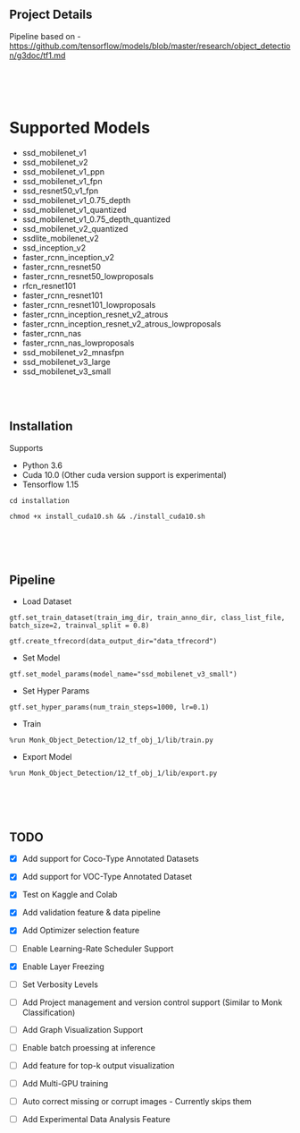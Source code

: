 ## Project Details
Pipeline based on - https://github.com/tensorflow/models/blob/master/research/object_detection/g3doc/tf1.md

<br />
<br />
<br />

# Supported Models
  - ssd_mobilenet_v1
  - ssd_mobilenet_v2
  - ssd_mobilenet_v1_ppn
  - ssd_mobilenet_v1_fpn
  - ssd_resnet50_v1_fpn
  - ssd_mobilenet_v1_0.75_depth
  - ssd_mobilenet_v1_quantized
  - ssd_mobilenet_v1_0.75_depth_quantized
  - ssd_mobilenet_v2_quantized
  - ssdlite_mobilenet_v2
  - ssd_inception_v2
  - faster_rcnn_inception_v2
  - faster_rcnn_resnet50
  - faster_rcnn_resnet50_lowproposals
  - rfcn_resnet101
  - faster_rcnn_resnet101
  - faster_rcnn_resnet101_lowproposals
  - faster_rcnn_inception_resnet_v2_atrous
  - faster_rcnn_inception_resnet_v2_atrous_lowproposals
  - faster_rcnn_nas
  - faster_rcnn_nas_lowproposals
  - ssd_mobilenet_v2_mnasfpn
  - ssd_mobilenet_v3_large
  - ssd_mobilenet_v3_small
  
<br />
<br />

## Installation

Supports 
- Python 3.6
- Cuda 10.0 (Other cuda version support is experimental)
- Tensorflow 1.15
    
`cd installation`

`chmod +x install_cuda10.sh && ./install_cuda10.sh`


<br />
<br />
<br />


## Pipeline

 - Load Dataset
 
 `gtf.set_train_dataset(train_img_dir, train_anno_dir, class_list_file, batch_size=2, trainval_split = 0.8)`
 
 `gtf.create_tfrecord(data_output_dir="data_tfrecord")`
 
 - Set Model
 
 `gtf.set_model_params(model_name="ssd_mobilenet_v3_small")`
 
 - Set Hyper Params
 
 `gtf.set_hyper_params(num_train_steps=1000, lr=0.1)`
  
  - Train
  
  `%run Monk_Object_Detection/12_tf_obj_1/lib/train.py`
 
  - Export Model
  
  `%run Monk_Object_Detection/12_tf_obj_1/lib/export.py`



<br />
<br />
<br />


## TODO

- [x] Add support for Coco-Type Annotated Datasets
- [x] Add support for VOC-Type Annotated Dataset
- [x] Test on Kaggle and Colab 
- [x] Add validation feature & data pipeline
- [x] Add Optimizer selection feature
- [ ] Enable Learning-Rate Scheduler Support
- [x] Enable Layer Freezing
- [ ] Set Verbosity Levels
- [ ] Add Project management and version control support (Similar to Monk Classification)
- [ ] Add Graph Visualization Support
- [ ] Enable batch proessing at inference
- [ ] Add feature for top-k output visualization
- [ ] Add Multi-GPU training
- [ ] Auto correct missing or corrupt images - Currently skips them
- [ ] Add Experimental Data Analysis Feature














